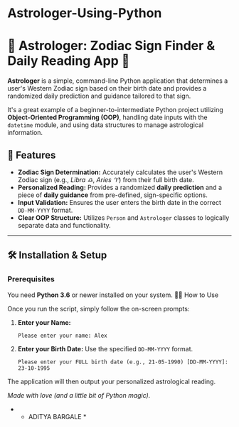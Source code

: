 # Astrologer-Using-Python
# 🔭 Astrologer: Zodiac Sign Finder & Daily Reading App 🔮

**Astrologer** is a simple, command-line Python application that determines a user's Western Zodiac sign based on their birth date and provides a randomized daily prediction and guidance tailored to that sign.

It's a great example of a beginner-to-intermediate Python project utilizing **Object-Oriented Programming (OOP)**, handling date inputs with the `datetime` module, and using data structures to manage astrological information.

## 🚀 Features

* **Zodiac Sign Determination:** Accurately calculates the user's Western Zodiac sign (e.g., *Libra ♎*, *Aries ♈*) from their full birth date.
* **Personalized Reading:** Provides a randomized **daily prediction** and a piece of **daily guidance** from pre-defined, sign-specific options.
* **Input Validation:** Ensures the user enters the birth date in the correct `DD-MM-YYYY` format.
* **Clear OOP Structure:** Utilizes `Person` and `Astrologer` classes to logically separate data and functionality.

***

## 🛠️ Installation & Setup

### Prerequisites

You need **Python 3.6** or newer installed on your system.
🧑‍💻 How to Use

Once you run the script, simply follow the on-screen prompts:

1.  **Enter your Name:**
    ```
    Please enter your name: Alex
    ```
2.  **Enter your Birth Date:** Use the specified `DD-MM-YYYY` format.
    ```
    Please enter your FULL birth date (e.g., 21-05-1990) [DD-MM-YYYY]: 23-10-1995
    ```

The application will then output your personalized astrological reading.

*Made with love (and a little bit of Python magic).*
                                                        
* - ADITYA BARGALE *
